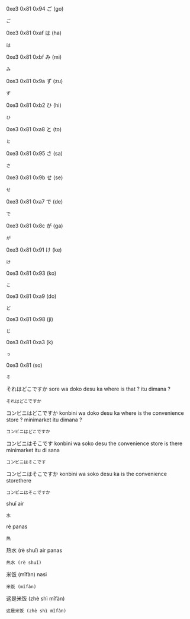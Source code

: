 
0xe3 0x81 0x94 ご (go)
```text
ご
```

0xe3 0x81 0xaf は (ha)
```text
は
```

0xe3 0x81 0xbf み (mi)
```text
み
```

0xe3 0x81 0x9a ず (zu)
```text
ず
```

0xe3 0x81 0xb2 ひ (hi)
```text
ひ
```

0xe3 0x81 0xa8 と (to)
```text
と
```

0xe3 0x81 0x95 さ (sa)
```text
さ
```

0xe3 0x81 0x9b せ (se)
```text
せ
```

0xe3 0x81 0xa7 で (de)
```text
で
```

0xe3 0x81 0x8c が (ga)
```text
が
```

0xe3 0x81 0x91 け (ke)
```text
け
```

0xe3 0x81 0x93 (ko)
```text
こ
```

0xe3 0x81 0xa9 (do)
```text
ど
```

0xe3 0x81 0x98 (ji)
```text
じ
```

0xe3 0x81 0xa3 (k)
```text
っ
```

0xe3 0x81 (so)
```text
そ
```

それはどこですか
sore wa doko desu ka
where is that ?
itu dimana ?
```text
それはどこですか
```

コンビニはどこですか
konbini wa doko desu ka
where is the convenience store ?
minimarket itu dimana ?
```text
コンビニはどこですか
```

コンビニはそこです
konbini wa soko desu
the convenience store is there
minimarket itu di sana
```text
コンビニはそこです
```

コンビニはそこですか
konbini wa soko desu ka
is the convenience storethere
```text
コンビニはそこですか
```




shuǐ air
```text
水
```
rè panas
```text
热
```
热水 (rè shuǐ) air panas
```text
热水 (rè shuǐ)
```
米饭 (mǐfàn) nasi
```text
米饭 (mǐfàn)
```
这是米饭 (zhè shì mǐfàn)
```text
这是米饭 (zhè shì mǐfàn)
```
